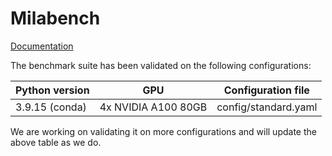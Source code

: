 
# Milabench

[Documentation](https://breuleux.github.io/milabench)

The benchmark suite has been validated on the following configurations:

| Python version | GPU | Configuration file |
| - | - | - |
| 3.9.15 (conda) | 4x NVIDIA A100 80GB | config/standard.yaml |

We are working on validating it on more configurations and will update the above table as we do.

<!--
## Install

To install for development, clone the repo and use branch `v2`:

```bash
git -b v2 clone git@github.com:mila-iqia/milabench.git
cd milabench
# <Activate virtual environment>

# Make sure pip version is high enough to handle pyproject.toml
pip install --upgrade pip

# Install in editable mode
pip install -e .
```

This will install two commands, `milabench` and `voir`.


## Using milabench

To use `milabench`, you need:

* A YAML configuration file to define the benchmarks to install, prepare or run.
* The base directory for code, virtual environments, data and outputs, set either with the `$MILABENCH_BASE` environment variable or the `--base` option. The base directory will be automatically constructed by milabench and will be organized as follows:

```bash
$MILABENCH_BASE/
|- venv/                            # Virtual environments and dependencies
|  |- bench1/                       # venv for benchmark bench1
|  |- ...                           # etc
|- code/                            # Benchmark code
|  |- bench1/                       # Code for benchmark bench1
|  |- ...                           # etc
|- data/                            # Datasets
|  |- dataset1/                     # A dataset
|  |- ...                           # etc
|- runs/                            # Outputs of benchmark runs
   |- calimero.2022-03-30_15:00:00/ # Auto-generated run name
   |  |- bench1.0.json              # Output for the first run of bench1
   |  |- bench1.1.json              # Output for the second run of bench1
   |  |- ...                        # etc
   |- blah/                         # Can set name with --run
```

It is possible to change the structure in the YAML to e.g. force benchmarks to all use the same virtual environment.

### Important options

* Use the `--select` option with a comma-separated list of benchmarks in order to only install/prepare/run these benchmarks (or use `--exclude` to run all benchmarks except a specific set).
* You may use `--use-current-env` to force the use the currently active virtual environment (useful for development).

### milabench install

```bash
milabench install benchmarks.yaml --select mybench
```

* Copies the code for the benchmark (specified in the `definition` field of the benchmark's YAML, relative to the YAML file itself) into `$MILABENCH_BASE/code/mybench`. Only files listed by the `manifest` file are copied.
* Creates/reuses a virtual environment in `$MILABENCH_BASE/venv/mybench` and installs all pip dependencies in it.
* Optionally extracts a shallow git clone of an external repository containing model code into `$MILABENCH_BASE/code/mybench`.

### milabench prepare

```bash
milabench prepare benchmarks.yaml --select mybench
```

* Prepares data for the benchmark into `$MILABENCH_BASE/data/dataset_name`. Multiple benchmarks can share the same data. Some benchmarks need no preparation, so the prepare step does nothing.

### milabench run

```bash
milabench run benchmarks.yaml --select mybench
```

* Creates a certain number of tasks from the benchmark using the `plan` defined in the YAML. For instance, one plan might be to run it in parallel on each GPU on the machine.
* For each task, runs the benchmark installed in `$MILABENCH_BASE/code/mybench` in the appropriate virtual environment.
* The benchmark is run from that directory using a command like `voir [VOIR_OPTIONS] main.py [SCRIPT_OPTIONS]`
  * Both option groups are defined in the YAML.
  * The VOIR_OPTIONS determine which instruments to use and what data to forward to milabench.
  * The SCRIPT_OPTIONS are benchmark dependent.
* Standard output/error and other data (training rates, etc.) are forwarded to the main dispatcher process and saved into `$MILABENCH_BASE/runs/run_name/mybench.run_number.json` (the name of the directory is printed out for easy reference).

### milabench report

TODO.

```bash
milabench report benchmarks.yaml --run <run_name>
```


## Benchmark configuration

The configuration has two sections:

* `defaults` defines a template for benchmarks.
* `benchmarks` defines the benchmarks. Each benchmark may include the defaults with the special directive `<<< *defaults`. Note that the `<<<` operator performs a deep merge. For example:

```yaml
defaults: &defaults
  plan:
    method: njobs
    n: 2

benchmarks:
  test:
    <<<: *defaults
    plan:
      n: 3
```

is equivalent to:

```yaml
benchmarks:
  test:
    plan:
      method: njobs
      n: 3
```

### Fields

Let's say you have the following `benchmark.yaml` configuration:

```yaml
benchmarks:
  mnist:
    definition: ../benchmarks/mnist-pytorch-example

    dirs:
      code: code/{name}
      venv: venv/{name}
      data: data
      runs: runs

    plan:
      method: njobs
      n: 2

    voir:
      --stop: 200
      --forward:
        - "#stdout"
        - "#stderr"
        - loss
        - compute_rate
        - train_rate
        - loading_rate
      --compute-rate: true
      --train-rate: true
      --loading-rate: true

    argv:
      --batch-size: 64
```

* `definition` points to the *definition directory* for the benchmark (more on that later). Important note: the path is *relative to benchmark.yaml*.
* `dirs` defines the directories for the venv, code, data and runs. Normally, this is set in the defaults, but it is technically possible to override it for every benchmark. The paths are relative to `$MILABENCH_BASE` (or the argument to `--base`) `code/{name}` expands to `code/mnist`.
* `plan` describes the way tasks will be created for this benchmark. `nruns` just launches a fixed number of parallel processes.
* `voir` are the arguments given to the `voir` command when running a task. The `--forward` argument is important because it defines what will end up in the final `json` output saved to the disk. Some of them correspond to what other flags output.
* `argv` are the arguments given to the benchmark script.


## Benchmark definition

To define a new benchmark, create a directory with roughly the following files:

```bash
mybench
|- manifest        # Lists the file milabench install should copy (accepts wildcards)
|- benchfile.py    # Benchmark definition file
|- voirfile.py     # Probes and extra instruments
|- prepare.py      # Executed by milabench prepare
|- main.py         # Executed by milabench run
|- dev.yaml        # Bench file to use for development
``` -->
